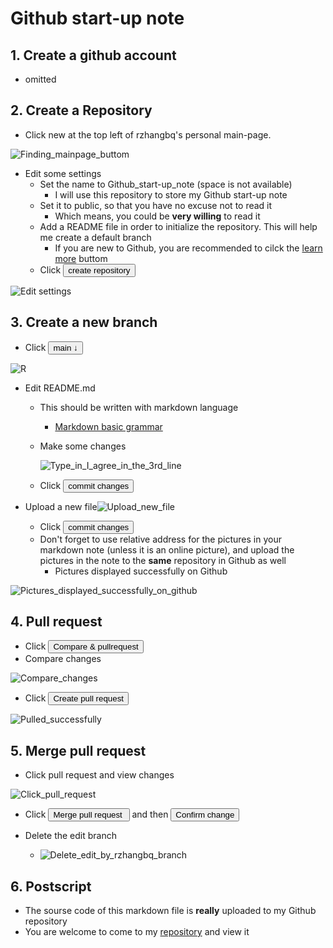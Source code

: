 # Github start-up note

## 1. Create a github account

- omitted

## 2. Create a Repository

- Click new at the top left of rzhangbq's personal main-page.

![Finding_mainpage_buttom](./Finding_mainpage_buttom.png)

-  Edit some settings
   - Set the name to Github_start-up_note (space is not available) 
     - I will use this repository to store my Github start-up note
   - Set it to public, so that you have no excuse not to read it
     - Which means, you could be **very willing** to read it
   - Add a README file in order to initialize the repository. This will help me create a default branch
     - If you are new to Github, you are recommended to cilck the [learn more](https://docs.github.com/en/github/creating-cloning-and-archiving-repositories/about-readmes) buttom
   - Click <button>create repository</button>

![Edit settings](./Edit_settings.png)

## 3. Create a new branch

- Click <button>main ↓</button>

![R](./Create_a_new_branch.png)

- Edit README.md
   - This should be written with markdown language
   
     - [Markdown basic grammar](https://github.com/YukonChen/TiantianRepoForQNXG/blob/master/Notes/01_Markdown快速入门笔记.md)
   
   - Make some changes
   
     ![Type_in_I_agree_in_the_3rd_line](./Type_in_I_agree_in_the_3rd_line.png)
   
   - Click <button>commit changes</button>
   
- Upload a new file![Upload_new_file](./Upload_new_file.png)
   - Click <button>commit changes</button>
   - Don't forget to use relative address for the pictures in your markdown note (unless it is an online picture), and upload the pictures in the note to the **same** repository in Github as well
      - Pictures displayed successfully on Github

![Pictures_displayed_successfully_on_github](./Pictures_displayed_successfully_on_github.png)

## 4. Pull request

- Click <button>Compare & pullrequest</button>
- Compare changes

![Compare_changes](./Compare_changes.png)

- Click <button>Create pull request</button>

![Pulled_successfully](./Pulled_successfully.png)

## 5. Merge pull request

- Click pull request and view changes

![Click_pull_request](./Click_pull_request.png)

- Click <button>Merge pull request </button> and then <button>Confirm change</button>

- Delete the edit branch
  - ![Delete_edit_by_rzhangbq_branch](./Delete_edit_by_rzhangbq_branch.png)

## 6. Postscript 

- The sourse code of this markdown file is **really** uploaded to my Github repository 
- You are welcome to come to my [repository](https://github.com/rzhangbq/Github_start-up_note) and view it
